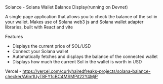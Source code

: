 Solance -  Solana Wallet Balance Display(running on Devnet)

A single page application that allows you to check the balance of the sol in your wallet. Makes use of Solana web3 js and Solana wallet adapter libraries, built with React and vite

Features 
- Displays the current price of SOL/USD
- Connect your Solana wallet
- Automatically fetches and displays the balance of the connected wallet
- Displays how much the current Sol in the wallet is worth in USD

Vercel - https://vercel.com/curlyhairedfreaks-projects/solana-balance-checker/A6m1UyTBFY1cBC4MSMPit22Y4MjP

